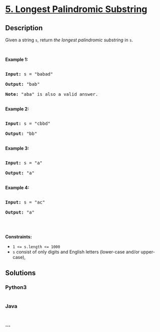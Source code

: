 # [5. Longest Palindromic Substring](https://leetcode.com/problems/longest-palindromic-substring)



## Description

<p>Given a string <code>s</code>, return&nbsp;<em>the longest palindromic substring</em> in <code>s</code>.</p>



<p>&nbsp;</p>

<p><strong>Example 1:</strong></p>



<pre>

<strong>Input:</strong> s = &quot;babad&quot;

<strong>Output:</strong> &quot;bab&quot;

<strong>Note:</strong> &quot;aba&quot; is also a valid answer.

</pre>



<p><strong>Example 2:</strong></p>



<pre>

<strong>Input:</strong> s = &quot;cbbd&quot;

<strong>Output:</strong> &quot;bb&quot;

</pre>



<p><strong>Example 3:</strong></p>



<pre>

<strong>Input:</strong> s = &quot;a&quot;

<strong>Output:</strong> &quot;a&quot;

</pre>



<p><strong>Example 4:</strong></p>



<pre>

<strong>Input:</strong> s = &quot;ac&quot;

<strong>Output:</strong> &quot;a&quot;

</pre>



<p>&nbsp;</p>

<p><strong>Constraints:</strong></p>



<ul>
	<li><code>1 &lt;= s.length &lt;= 1000</code></li>
	<li><code>s</code> consist of only digits and English letters (lower-case and/or upper-case),</li>
</ul>

## Solutions

<!-- tabs:start -->

### **Python3**

```python

```

### **Java**

```java

```

### **...**

```

```

<!-- tabs:end -->
